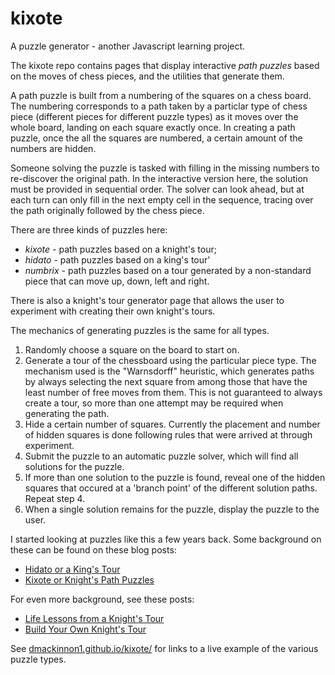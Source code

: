 # kixote
A puzzle generator - another Javascript learning project.

The kixote repo contains pages that display interactive *path puzzles* based on the moves of chess pieces, and the utilities that generate them.

A path puzzle is built from a numbering of the squares on a chess board. The numbering corresponds to a path taken by a particlar type of chess piece (different pieces for different puzzle types) as it moves over the whole board, landing on each square exactly once. In creating a path puzzle, once the all the squares are numbered, a certain amount of the numbers are hidden. 

Someone solving the puzzle is tasked with filling in the missing numbers to re-discover the original path. In the interactive version here, the solution must be provided in sequential order. The solver can look ahead, but at each turn can only fill in the next empty cell in the sequence, tracing over the path originally followed by the chess piece.

There are three kinds of puzzles here:
* *kixote* - path puzzles based on a knight's tour;
* *hidato* - path puzzles based on a king's tour'
* *numbrix* - path puzzles based on a tour generated by a non-standard piece that can move up, down, left and right.

There is also a knight's tour generator page that allows the user to experiment with creating their own knight's tours.

The mechanics of generating puzzles is the same for all types.
1. Randomly choose a square on the board to start on. 
2. Generate a tour of the chessboard using the particular piece type. The mechanism used is the "Warnsdorff" heuristic, which generates paths by always selecting the next square from among those that have the least number of free moves from them. This is not guaranteed to always create a tour, so more than one attempt may be required when generating the path.
3. Hide a certain number of squares. Currently the placement and number of hidden squares is done following rules that were arrived at through experiment. 
4. Submit the puzzle to an automatic puzzle solver, which will find all solutions for the puzzle.
5. If more than one solution to the puzzle is found, reveal one of the hidden squares that occured at a 'branch point' of the different solution paths. Repeat step 4.
6. When a single solution remains for the puzzle, display the puzzle to the user.

I started looking at puzzles like this a few years back. Some background on these can be found on these blog posts:
* [Hidato or a King's Tour](http://www.mathrecreation.com/2011/06/hidato-or-kings-tour.html)
* [Kixote or Knight's Path Puzzles](http://www.mathrecreation.com/2011/06/kixote-or-knights-path-puzzles.html)

For even more background, see these posts:
* [Life Lessons from a Knight's Tour](http://www.mathrecreation.com/2016/12/life-lessons-from-knights-tour.html)
* [Build Your Own Knight's Tour](http://www.mathrecreation.com/2017/01/build-your-own-knights-tour.html)

See [dmackinnon1.github.io/kixote/](http://dmackinnon1.github.io/kixote/) for links to a live example of the various puzzle types.
